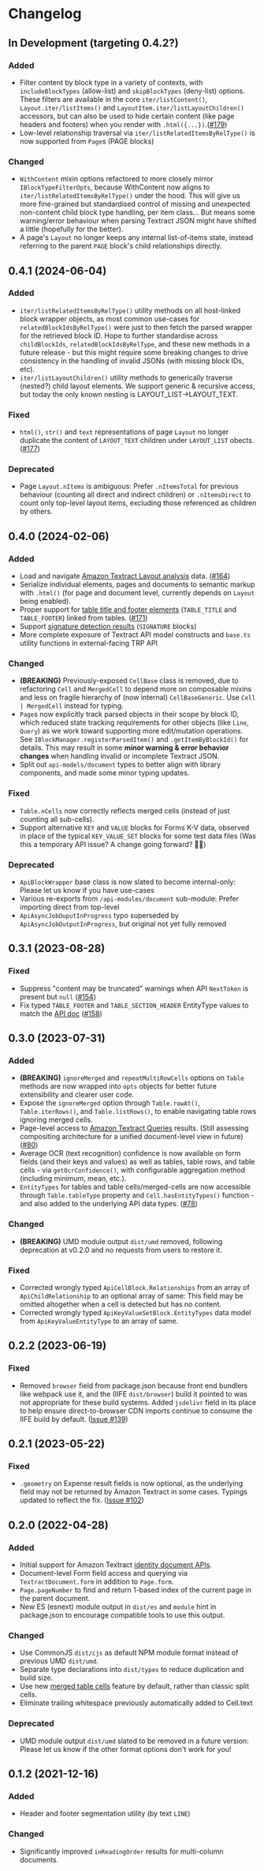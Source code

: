 # Changelog

## In Development (targeting 0.4.2?)
### Added
- Filter content by block type in a variety of contexts, with `includeBlockTypes` (allow-list) and `skipBlockTypes` (deny-list) options. These filters are available in the core `iter/listContent()`, `Layout.iter/listItems()` and `LayoutItem.iter/listLayoutChildren()` accessors, but can also be used to hide certain content (like page headers and footers) when you render with `.html({...})`.([#179](https://github.com/aws-samples/amazon-textract-response-parser/issues/179))
- Low-level relationship traversal via `iter/listRelatedItemsByRelType()` is now supported from `Page`s (PAGE blocks)
### Changed
- `WithContent` mixin options refactored to more closely mirror `IBlockTypeFilterOpts`, because WithContent now aligns to `iter/listRelatedItemsByRelType()` under the hood. This will give us more fine-grained but standardised control of missing and unexpected non-content child block type handling, per item class... But means some warning/error behaviour when parsing Textract JSON might have shifted a little (hopefully for the better).
- A page's `Layout` no longer keeps any internal list-of-items state, instead referring to the parent `PAGE` block's child relationships directly.

## 0.4.1 (2024-06-04)
### Added
- `iter/listRelatedItemsByRelType()` utility methods on all host-linked block wrapper objects, as most common use-cases for `relatedBlockIdsByRelType()` were just to then fetch the parsed wrapper for the retrieved block ID. Hope to further standardise across `childBlockIds`, `relatedBlockIdsByRelType`, and these new methods in a future release - but this might require some breaking changes to drive consistency in the handling of invalid JSONs (with missing block IDs, etc).
- `iter/listLayoutChildren()` utility methods to generically traverse (nested?) child layout elements. We support generic & recursive access, but today the only known nesting is LAYOUT_LIST->LAYOUT_TEXT.
### Fixed
- `html()`, `str()` and `text` representations of page `Layout` no longer duplicate the content of `LAYOUT_TEXT` children under `LAYOUT_LIST` obects. ([#177](https://github.com/aws-samples/amazon-textract-response-parser/issues/177))
### Deprecated
- Page `Layout.nItems` is ambiguous: Prefer `.nItemsTotal` for previous behaviour (counting all direct and indirect children) or `.nItemsDirect` to count only top-level layout items, excluding those referenced as children by others.

## 0.4.0 (2024-02-06)
### Added
- Load and navigate [Amazon Textract Layout analysis](https://aws.amazon.com/blogs/machine-learning/amazon-textracts-new-layout-feature-introduces-efficiencies-in-general-purpose-and-generative-ai-document-processing-tasks/) data. ([#164](https://github.com/aws-samples/amazon-textract-response-parser/issues/164))
- Serialize individual elements, pages and documents to semantic markup with `.html()` (for page and document level, currently depends on `Layout` being enabled).
- Proper support for [table title and footer elements](https://aws.amazon.com/blogs/machine-learning/announcing-enhanced-table-extractions-with-amazon-textract/) (`TABLE_TITLE` and `TABLE_FOOTER`) linked from tables. ([#171](https://github.com/aws-samples/amazon-textract-response-parser/issues/171))
- Support [signature detection results](https://aws.amazon.com/blogs/machine-learning/detect-signatures-on-documents-or-images-using-the-signatures-feature-in-amazon-textract/) (`SIGNATURE` blocks)
- More complete exposure of Textract API model constructs and `base.ts` utility functions in external-facing TRP API
### Changed
- **(BREAKING)** Previously-exposed `CellBase` class is removed, due to refactoring `Cell` and `MergedCell` to depend more on composable mixins and less on fragile hierarchy of (now internal) `CellBaseGeneric`. Use `Cell | MergedCell` instead for typing.
- `Page`s now explicitly track parsed objects in their scope by block ID, which reduced state tracking requirements for other objects (like `Line`, `Query`) as we work toward supporting more edit/mutation operations. See `IBlockManager.registerParsedItem()` and `.getItemByBlockId()` for details. This may result in some **minor warning & error behavior changes** when handling invalid or incomplete Textract JSON.
- Split out `api-models/document` types to better align with library components, and made some minor typing updates.
### Fixed
- `Table.nCells` now correctly reflects merged cells (instead of just counting all sub-cells).
- Support alternative `KEY` and `VALUE` blocks for Forms K-V data, observed in place of the typical `KEY_VALUE_SET` blocks for some test data files (Was this a temporary API issue? A change going forward? 🤷‍♂️)
### Deprecated
- `ApiBlockWrapper` base class is now slated to become internal-only: Please let us know if you have use-cases
- Various re-exports from `/api-modules/document` sub-module: Prefer importing direct from top-level
- `ApiAsyncJobOuputInProgress` typo superseded by `ApiAsyncJobOutputInProgress`, but original not yet fully removed

## 0.3.1 (2023-08-28)
### Fixed
- Suppress "content may be truncated" warnings when API `NextToken` is present but `null` ([#154](https://github.com/aws-samples/amazon-textract-response-parser/issues/154))
- Fix typed `TABLE_FOOTER` and `TABLE_SECTION_HEADER` EntityType values to match the [API doc](https://docs.aws.amazon.com/textract/latest/dg/API_Block.html) ([#158](https://github.com/aws-samples/amazon-textract-response-parser/issues/158))

## 0.3.0 (2023-07-31)
### Added
- **(BREAKING)** `ignoreMerged` and `repeatMultiRowCells` options on `Table` methods are now wrapped into `opts` objects for better future extensibility and clearer user code.
- Expose the `ignoreMerged` option through `Table.rowAt()`, `Table.iterRows()`, and `Table.listRows()`, to enable navigating table rows ignoring merged cells.
- Page-level access to [Amazon Textract Queries](https://docs.aws.amazon.com/textract/latest/dg/queryresponse.html) results. (Still assessing compositing architecture for a unified document-level view in future) ([#80](https://github.com/aws-samples/amazon-textract-response-parser/issues/80))
- Average OCR (text recognition) confidence is now available on form fields (and their keys and values) as well as tables, table rows, and table cells - via `getOcrConfidence()`, with configurable aggregation method (including minimum, mean, etc.).
- `EntityTypes` for tables and table cells/merged-cells are now accessible through `Table.tableType` property and `Cell.hasEntityTypes()` function - and also added to the underlying API data types. ([#78](https://github.com/aws-samples/amazon-textract-response-parser/issues/78))
### Changed
- **(BREAKING)** UMD module output `dist/umd` removed, following deprecation at v0.2.0 and no requests from users to restore it.
### Fixed
- Corrected wrongly typed `ApiCellBlock.Relationships` from an array of `ApiChildRelationship` to an optional array of same: This field may be omitted altogether when a cell is detected but has no content.
- Corrected wrongly typed `ApiKeyValueSetBlock.EntityTypes` data model from `ApiKeyValueEntityType` to an array of same.

## 0.2.2 (2023-06-19)
### Fixed
- Removed `browser` field from package.json because front end bundlers like webpack use it, and the (IIFE `dist/browser`) build it pointed to was not appropriate for these build systems. Added `jsdelivr` field in its place to help ensure direct-to-browser CDN imports continue to consume the IIFE build by default. ([Issue #139](https://github.com/aws-samples/amazon-textract-response-parser/issues/139))

## 0.2.1 (2023-05-22)
### Fixed
- `.geometry` on Expense result fields is now optional, as the underlying field may not be returned by Amazon Textract in some cases. Typings updated to reflect the fix. ([Issue #102](https://github.com/aws-samples/amazon-textract-response-parser/issues/102))

## 0.2.0 (2022-04-28)
### Added
- Initial support for Amazon Textract [identity document APIs](https://docs.aws.amazon.com/textract/latest/dg/how-it-works-identity.html).
- Document-level Form field access and querying via `TextractDocument.form` in addition to `Page.form`.
- `Page.pageNumber` to find and return 1-based index of the current page in the parent document.
- New ES (esnext) module output in `dist/es` and `module` hint in package.json to encourage compatible tools to use this output.
### Changed
- Use CommonJS `dist/cjs` as default NPM module format instead of previous UMD `dist/umd`.
- Separate type declarations into `dist/types` to reduce duplication and build size.
- Use new [merged table cells](https://aws.amazon.com/about-aws/whats-new/2022/03/amazon-textract-updates-tables-check-detection/) feature by default, rather than classic split cells.
- Eliminate trailing whitespace previously automatically added to Cell.text
### Deprecated
- UMD module output `dist/umd` slated to be removed in a future version: Please let us know if the other format options don't work for you!

## 0.1.2 (2021-12-16)
### Added
- Header and footer segmentation utility (by text `LINE`)
### Changed
- Significantly improved `inReadingOrder` results for multi-column documents.

